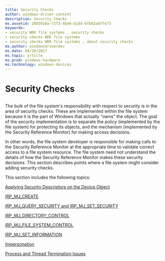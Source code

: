 ```yaml
---
title: Security Checks
author: windows-driver-content
description: Security Checks
ms.assetid: 2883910a-72f3-4be9-b1dd-6fb02abffe73
keywords:
- security WDK file systems , security checks
- security checks WDK file systems
- security checks WDK file systems , about security checks
ms.author: windowsdriverdev
ms.date: 04/20/2017
ms.topic: article
ms.prod: windows-hardware
ms.technology: windows-devices
---
```


# Security Checks


## <span id="ddk_security_checks_if"></span><span id="DDK_SECURITY_CHECKS_IF"></span>


The bulk of the file system's responsibility with respect to security is in the area of security checks. These are implemented within the file system because it is the part of Windows that actually "owns" the object. The goal of the security implementation is to separate the policy (implemented by the file system) for protecting its objects, and the mechanism (implemented by the Security Reference Monitor) for making access decisions.

In other words, the file system developer is responsible for making calls to the Security Reference Monitor at the appropriate time to validate correct access to a file system resource. The file system need not understand the details of how the Security Reference Monitor makes these security decisions. This section describes points where a file system might consider adding security checks.

This section includes the following topics:

[Applying Security Descriptors on the Device Object](applying-security-descriptors-on-the-device-object.md)

[IRP\_MJ\_CREATE](irp-mj-create-dispatch-routine.md)

[IRP\_MJ\_QUERY\_SECURITY and IRP\_MJ\_SET\_SECURITY](irp-mj-query-security-and-irp-mj-set-security.md)

[IRP\_MJ\_DIRECTORY\_CONTROL](irp-mj-directory-control2.md)

[IRP\_MJ\_FILE\_SYSTEM\_CONTROL](https://msdn.microsoft.com/library/windows/hardware/ff548670)

[IRP\_MJ\_SET\_INFORMATION](https://msdn.microsoft.com/library/windows/hardware/ff549366)

[Impersonation](impersonation.md)

[Process and Thread Termination Issues](process-and-thread-termination-issues.md)

 

 




